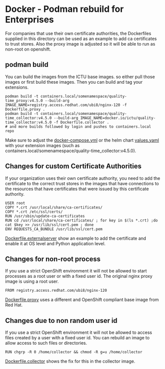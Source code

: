 # Docker - Podman rebuild for Enterprises 

For companies that use their own certificate authorities, the Dockerfiles supplied in this directory can be used as an example to add ca certificates to trust stores.
Also the proxy image is adjusted so it will be able to run as non-root on openshift.

## podman build

You can build the images from the ICTU base images. so either pull those images or first build these images. Then you can build and tag your extensions.

	podman build -t containers.local/somenamespace/quality-time_proxy:v4.5.0 --build-arg IMAGE_NAME=registry.access.redhat.com/ubi8/nginx-120 -f Dockerfile.proxy .
	podman build -t containers.local/somenamespace/quality-time_collector:v4.5.0 --build-arg IMAGE_NAME=docker.io/ictu/quality-time_collector:v4.5.0 -f Dockerfile.collector .
	# and more builds followed by login and pushes to containers.local repo
	
Make sure to adjust the [docker-compose.yml](../../docker/docker-compose.yml) or the helm chart [values.yaml](../helm/values.yaml) with your extension images (such as containers.local/somenamespace/quality-time_collector:v4.5.0).
	
## Changes for custom Certificate Authorities

If your organization uses their own certificate authority, you need to add the certificate to the correct trust stores in the images that have connections to the resources that have certificates that were issued by this certificate authority.

    USER root
    COPY *.crt /usr/local/share/ca-certificates/
    COPY *.crt /etc/ssl/certs/ 
    RUN /usr/sbin/update-ca-certificates
    RUN cd /usr/local/share/ca-certificates/ ; for key in $(ls *.crt) ;do cat $key >> /usr/lib/ssl/cert.pem ; done 
    ENV REQUESTS_CA_BUNDLE /usr/lib/ssl/cert.pem

[Dockerfile.externalserver](./Dockerfile.externalserver) show an example to add the certificate and enable it at OS level and Python application level.

## Changes for non-root process

If you use a strict OpenShift environment it will not be allowed to start processes as a root user or with a fixed user id. The original nginx proxy image is using a root user. 

    FROM registry.access.redhat.com/ubi8/nginx-120

[Dockerfile.proxy](./Dockerfile.proxy) uses a different and OpenShift compliant base image from Red Hat.

## Changes due to non random user id

If you use a strict OpenShift environment it will not be allowed to access files created by a user with a fixed user id. You can rebuild an image to allow access to such files or directories.

    RUN chgrp -R 0 /home/collector && chmod -R g=u /home/collector
	
[Dockerfile.collector](./Dockerfile.collector) shows the fix for this in the collector image.




	

